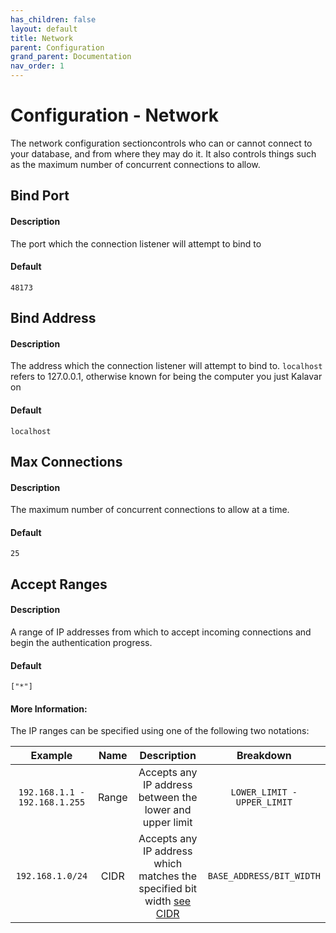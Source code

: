 ```yaml
---
has_children: false
layout: default
title: Network
parent: Configuration
grand_parent: Documentation
nav_order: 1
---
```


# Configuration - Network
The network configuration sectioncontrols who can or cannot connect to your database, and from where they may do it. It also controls things such as the maximum number of concurrent connections to allow.

## Bind Port
#### Description
The port which the connection listener will attempt to bind to

#### Default
`48173`

## Bind Address
#### Description
The address which the connection listener will attempt to bind to. `localhost` refers to 127.0.0.1, otherwise known for being the computer you just Kalavar on

#### Default
`localhost`

## Max Connections
#### Description
The maximum number of concurrent connections to allow at a time.

#### Default
`25`

## Accept Ranges
#### Description
A range of IP addresses from which to accept incoming connections and begin the authentication progress.

#### Default
`["*"]`

#### More Information:
The IP ranges can be specified using one of the following two notations:

|Example|Name|Description|Breakdown|
|:---:|:---:|:---:|:---:|
|`192.168.1.1 - 192.168.1.255`|Range|Accepts any IP address between the lower and upper limit|`LOWER_LIMIT - UPPER_LIMIT`|
|`192.168.1.0/24`|CIDR|Accepts any IP address which matches the specified bit width [see CIDR](https://en.wikipedia.org/wiki/Classless_Inter-Domain_Routing)|`BASE_ADDRESS/BIT_WIDTH` 